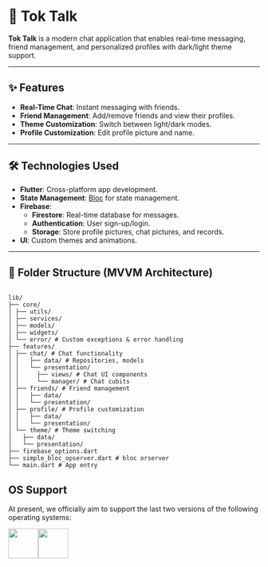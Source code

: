 # 💬 Tok Talk

**Tok Talk** is a modern chat application that enables real-time messaging, friend management, and personalized profiles with dark/light theme support.


---

## ✨ Features
- **Real-Time Chat**: Instant messaging with friends.
- **Friend Management**: Add/remove friends and view their profiles.
- **Theme Customization**: Switch between light/dark modes.
- **Profile Customization**: Edit profile picture and name.


---

## 🛠 Technologies Used
- **Flutter**: Cross-platform app development.
- **State Management**: [Bloc](https://pub.dev/packages/flutter_bloc) for state management.
- **Firebase**:
  - **Firestore**: Real-time database for messages.
  - **Authentication**: User sign-up/login.
  - **Storage**: Store profile pictures, chat pictures, and records.
- **UI**: Custom themes and animations.

---

## 📁 Folder Structure (MVVM Architecture)

```

lib/
├── core/
│ ├── utils/ 
│ ├── services/ 
│ ├── models/ 
│ ├── widgets/ 
│ └── error/ # Custom exceptions & error handling
├── features/
│ ├── chat/ # Chat functionality
│ │   ├── data/ # Repositories, models
│ │   └── presentation/
│ │     ├── views/ # Chat UI components
│ │     └── manager/ # Chat cubits
│ ├── friends/ # Friend management
│ │   ├── data/
│ │   └── presentation/
│ ├── profile/ # Profile customization
│ │   ├── data/
│ │   └── presentation/
│ └── theme/ # Theme switching
│   ├── data/
│   └── presentation/
├── firebase_options.dart
├── simple_bloc_opserver.dart # bloc orserver
└── main.dart # App entry

```

## OS Support

At present, we officially aim to support the last two versions of the following operating systems:

[<img src="https://raw.githubusercontent.com/creativetimofficial/ct-material-kit-pro-react-native/master/assets/android-logo.png" width="60" height="60" />](https://www.creative-tim.com/product/now-ui-pro-react-native)[<img src="https://raw.githubusercontent.com/creativetimofficial/ct-material-kit-pro-react-native/master/assets/apple-logo.png" width="60" height="60" />](https://www.creative-tim.com/product/now-ui-pro-react-native)

